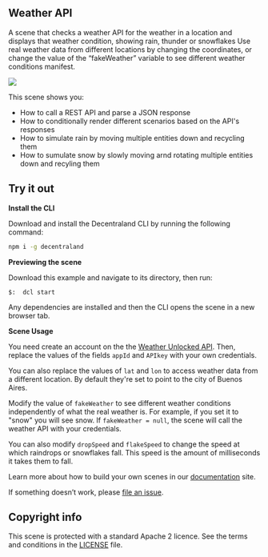 ## Weather API

A scene that checks a weather API for the weather in a location and displays that weather condition, showing rain, thunder or snowflakes
Use real weather data from different locations by changing the coordinates, or change the value of the “fakeWeather” variable to see different weather conditions manifest.

![](screenshot/screenshot.png)

This scene shows you:

- How to call a REST API and parse a JSON response
- How to conditionally render different scenarios based on the API's responses
- How to simulate rain by moving multiple entities down and recycling them
- How to sumulate snow by slowly moving arnd rotating multiple entities down and recyling them


## Try it out

**Install the CLI**

Download and install the Decentraland CLI by running the following command:

```bash
npm i -g decentraland
```

**Previewing the scene**

Download this example and navigate to its directory, then run:

```
$:  dcl start
```

Any dependencies are installed and then the CLI opens the scene in a new browser tab.

**Scene Usage**

You need create an account on the the [Weather Unlocked API](http://www.weatherunlocked.com/products/weather-api/overview). Then, replace the values of the fields `appId` and `APIkey` with your own credentials.

You can also replace the values of `lat` and `lon` to access weather data from a different location. By default they're set to point to the city of Buenos Aires.

Modify the value of `fakeWeather` to see different weather conditions independently of what the real weather is. For example, if you set it to "snow" you will see snow. If `fakeWeather = null`, the scene will call the weather API with your credentials.

You can also modify `dropSpeed` and `flakeSpeed` to change the speed at which raindrops or snowflakes fall. This speed is the amount of milliseconds it takes them to fall.


Learn more about how to build your own scenes in our [documentation](https://docs.decentraland.org/) site.

If something doesn’t work, please [file an issue](https://github.com/decentraland-scenes/Awesome-Repository/issues/new).

## Copyright info

This scene is protected with a standard Apache 2 licence. See the terms and conditions in the [LICENSE](/LICENSE) file.
